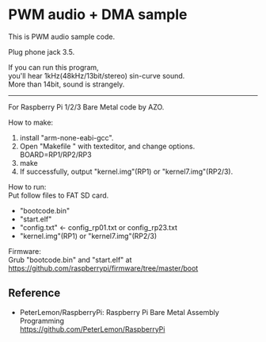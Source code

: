 PWM audio + DMA sample
======================

This is PWM audio sample code.  

Plug phone jack 3.5.  

If you can run this program,  
you'll hear 1kHz(48kHz/13bit/stereo) sin-curve sound.  
More than 14bit, sound is strangely.  

-----

For Raspberry Pi 1/2/3 Bare Metal code by AZO.  

How to make:  
1. install "arm-none-eabi-gcc".  
2. Open "Makefile " with texteditor, and change options.  
BOARD=RP1/RP2/RP3  
3. make  
4. If successfully, output "kernel.img"(RP1) or "kernel7.img"(RP2/3).  

How to run:  
Put follow files to FAT SD card.  
* "bootcode.bin"  
* "start.elf"  
* "config.txt" &lt;- config_rp01.txt or config_rp23.txt  
* "kernel.img"(RP1) or "kernel7.img"(RP2/3)  

Firmware:  
Grub "bootcode.bin" and "start.elf" at  
https://github.com/raspberrypi/firmware/tree/master/boot  

Reference
---------
- PeterLemon/RaspberryPi: Raspberry Pi Bare Metal Assembly Programming  
https://github.com/PeterLemon/RaspberryPi  

